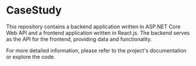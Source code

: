 # CaseStudy

This repository contains a backend application written in ASP.NET Core Web API and a frontend application written in React.js. The backend serves as the API for the frontend, providing data and functionality.

For more detailed information, please refer to the project's documentation or explore the code.
